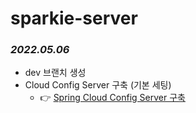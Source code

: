 # sparkie-server

### _2022.05.06_

- dev 브랜치 생성
- Cloud Config Server 구축 (기본 세팅)
    - 👉 [Spring Cloud Config Server 구축](https://mr-spock.tistory.com/43)

